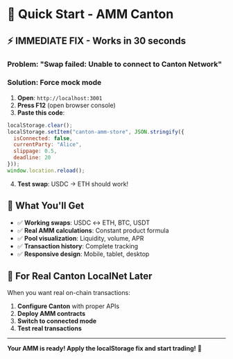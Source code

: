 # 🚀 Quick Start - AMM Canton

## ⚡ **IMMEDIATE FIX - Works in 30 seconds**

### **Problem**: "Swap failed: Unable to connect to Canton Network"

### **Solution**: Force mock mode

1. **Open**: `http://localhost:3001`
2. **Press F12** (open browser console)
3. **Paste this code**:

```javascript
localStorage.clear();
localStorage.setItem("canton-amm-store", JSON.stringify({
  isConnected: false,
  currentParty: "Alice",
  slippage: 0.5,
  deadline: 20
}));
window.location.reload();
```

4. **Test swap**: USDC → ETH should work!

## 🎯 **What You'll Get**

- ✅ **Working swaps**: USDC ↔ ETH, BTC, USDT
- ✅ **Real AMM calculations**: Constant product formula
- ✅ **Pool visualization**: Liquidity, volume, APR
- ✅ **Transaction history**: Complete tracking
- ✅ **Responsive design**: Mobile, tablet, desktop

## 🔗 **For Real Canton LocalNet Later**

When you want real on-chain transactions:

1. **Configure Canton** with proper APIs
2. **Deploy AMM contracts**
3. **Switch to connected mode**
4. **Test real transactions**

---

**Your AMM is ready! Apply the localStorage fix and start trading!** 🎉

